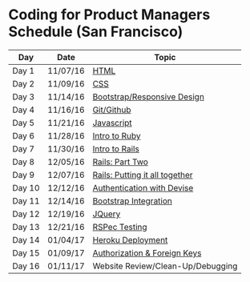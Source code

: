 # Coding for Product Managers Schedule (San Francisco)


| Day | Date | Topic |
|-----|-------|------|
| Day 1 | 11/07/16 | <a href="https://github.com/product-school/Lesson-1-HTML-CSS">HTML</a> |
| Day 2 | 11/09/16 | <a href="https://github.com/product-school/Lesson-2-CSS">CSS</a> |
| Day 3 | 11/14/16 | <a href="https://github.com/product-school/bootstrap-lesson">Bootstrap/Responsive Design</a>|
| Day 4 | 11/16/16 | <a href="https://github.com/product-school/git-and-github">Git/Github</a>|
| Day 5 | 11/21/16 | <a href="https://github.com/product-school/javascript-lesson">Javascript</a>|
| Day 6 | 11/28/16 | <a href="https://github.com/product-school/ruby-lesson">Intro to Ruby</a>|
| Day 7 | 11/30/16 | <a href="https://github.com/product-school/rails-lesson">Intro to Rails</a>|
| Day 8 | 12/05/16 | <a href="https://github.com/product-school/rails-pt2-lesson">Rails: Part Two</a>|
| Day 9 | 12/07/16 | <a href="https://github.com/product-school/rails-putting-it-all-together">Rails: Putting it all together<a>|
| Day 10 | 12/12/16 | <a href="https://github.com/product-school/rails-devise">Authentication with Devise</a>|
| Day 11 | 12/14/16 | <a href="https://github.com/product-school/bootstrap-rails">Bootstrap Integration</a>|
| Day 12 | 12/19/16 | <a href="https://github.com/product-school/jquery-lesson">JQuery</a>|
| Day 13 | 12/21/16 | <a href="https://github.com/product-school/unit-testing">RSPec Testing</a>|
| Day 14 | 01/04/17 | <a href="https://github.com/product-school/heroku-lesson">Heroku Deployment</a>|
| Day 15 | 01/09/17 | <a href="https://github.com/product-school/authorization-rails">Authorization & Foreign Keys</a>|
| Day 16 | 01/11/17 | Website Review/Clean-Up/Debugging|

